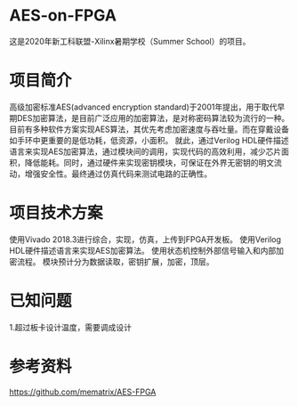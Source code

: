 # AES-on-FPGA
这是2020年新工科联盟-Xilinx暑期学校（Summer School）的项目。

# 项目简介
高级加密标准AES(advanced encryption standard)于2001年提出，用于取代早期DES加密算法，是目前广泛应用的加密算法，是对称密码算法较为流行的一种。目前有多种软件方案实现AES算法，其优先考虑加密速度与吞吐量。而在穿戴设备如手环中更重要的是低功耗，低资源，小面积。
就此，通过Verilog HDL硬件描述语言来实现AES加密算法，通过模块间的调用，实现代码的高效利用，减少芯片面积，降低能耗。同时，通过硬件来实现密钥模块，可保证在外界无密钥的明文流动，增强安全性。最终通过仿真代码来测试电路的正确性。

# 项目技术方案
使用Vivado 2018.3进行综合，实现，仿真，上传到FPGA开发板。
使用Verilog HDL硬件描述语言来实现AES加密算法。
使用状态机控制外部信号输入和内部加密流程。
模块预计分为数据读取，密钥扩展，加密，顶层。

# 已知问题
1.超过板卡设计温度，需要调成设计

# 参考资料
https://github.com/mematrix/AES-FPGA